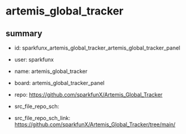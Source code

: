 # artemis_global_tracker
 
## summary 
* id: sparkfunx_artemis_global_tracker_artemis_global_tracker_panel
* user: sparkfunx
* name: artemis_global_tracker
* board: artemis_global_tracker_panel
* repo: https://github.com/sparkfunX/Artemis_Global_Tracker



* src_file_repo_sch: 
* src_file_repo_sch_link: https://github.com/sparkfunX/Artemis_Global_Tracker/tree/main/





